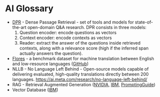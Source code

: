# AI Glossary

* [DPR](https://huggingface.co/docs/transformers/model_doc/dpr) - Dense Passage Retrieval - set of tools and models for state-of-the-art open-domain Q&A research. DPR consists in three models:
  1. Question encoder: encode questions as vectors
  2. Context encoder: encode contexts as vectors
  3. Reader: extract the answer of the questions inside retrieved contexts, along with a relevance score (high if the inferred span actually answers the question).
* [Flores](https://ai.meta.com/tools/flores/) - a benchmark dataset for machine translation between English and low-resource languages ([GitHub](https://github.com/facebookresearch/flores/))
* NLLB - No Language Left Behind - Open-source models capable of delivering evaluated, high-quality translations directly between 200 languages.  <https://ai.meta.com/research/no-language-left-behind/>
* RAG - Retrieval Augmented Generation ([NVIDIA](https://blogs.nvidia.com/blog/what-is-retrieval-augmented-generation/), [IBM](https://research.ibm.com/blog/retrieval-augmented-generation-RAG), [PromptingGuide](https://www.promptingguide.ai/techniques/rag))
* Vector Database ([IBM](https://www.ibm.com/topics/vector-database))
